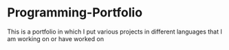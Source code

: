 # Programming-Portfolio
This is a portfolio in which I put various projects in different languages that I am working on or have worked on
